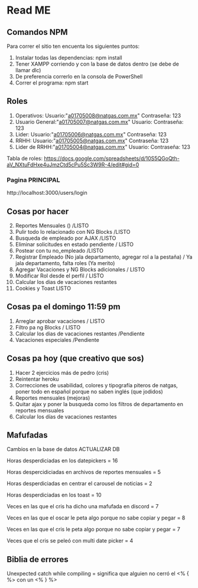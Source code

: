 # Read ME

## Comandos NPM

Para correr el sitio ten encuenta los siguientes puntos:

1. Instalar todas las dependencias: npm install
2. Tener XAMPP corriendo y con la base de datos dentro (se debe de llamar dlc)
3. De preferencia correrlo en la consola de PowerShell
4. Correr el programa: npm start


## Roles
1. Operativos: Usuario:"a01705008@natgas.com.mx"  Contraseña: 123
2. Usuario General:"a01705007@natgas.com.mx" Usuario:  Contraseña: 123
3. Lider: Usuario:"a01705006@natgas.com.mx"  Contraseña: 123
4. RRHH: Usuario:"a01705005@natgas.com.mx"  Contraseña: 123
5. Lider de RRHH:"a01705004@natgas.com.mx" Usuario:  Contraseña: 123

Tabla de roles: https://docs.google.com/spreadsheets/d/10S5QGoQth-aV_NXtuFdHxe4uJmzCtd5cPu5Sc3W9R-4/edit#gid=0

### Pagina PRINCIPAL
http://localhost:3000/users/login


## Cosas por hacer

2. Reportes Mensuales () /LISTO
3. Pulir todo lo relacionado con NG Blocks /LISTO
4. Busqueda de empleado por AJAX /LISTO
5. Eliminar solicitudes en estado pendiente / LISTO
6. Postear con tu no_empleado /LISTO
7. Registrar Empleado (No jala departamento, agregar rol a la pestaña) / Ya jala departamento, falta roles (Ya merito)
8. Agregar Vacaciones y NG Blocks adicionales / LISTO
9. Modificar Rol desde el perfil / LISTO
10. Calcular los dias de vacaciones restantes
11. Cookies y Toast LISTO

## Cosas pa el domingo 11:59 pm
1. Arreglar aprobar vacaciones / LISTO
2. Filtro pa ng Blocks / LISTO
3. Calcular los dias de vacaciones restantes /Pendiente
4. Vacaciones especiales /Pendiente

## Cosas pa hoy (que creativo que sos)
1. Hacer 2 ejercicios más de pedro (cris)
2. Reintentar heroku
3. Correcciones de usabilidad, colores y tipografía piteros de natgas, poner todo en español porque no saben inglés (que jodidos)
4. Reportes mensuales (mejoras)
5. Quitar ajax y poner la busqueda como los filtros de departamento en reportes mensuales
6. Calcular los días de vacaciones restantes

## Mafufadas
Cambios en la base de datos ACTUALIZAR DB

Horas desperdiciadas en los datepickers = 16

Horas despercidiciadas en archivos de reportes mensuales = 5

Horas desperdiciadas en centrar el carousel de noticias = 2

Horas desperdiciadas en los toast = 10

Veces en las que el cris ha dicho una mafufada en discord = 7

Veces en las que el oscar le peta algo porque no sabe copiar y pegar = 8

Veces en las que el cris le peta algo porque no sabe copiar y pegar = 7

Veces que el cris se peleó con multi date picker = 4

## Biblia de errores

Unexpected catch while compiling = significa que alguien no cerró el <% { %> con un <% } %>
